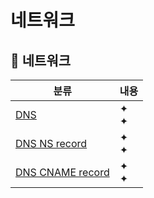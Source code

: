 # 네트워크

## 🛜 네트워크

| 분류                                                                                          | 내용      |
| --------------------------------------------------------------------------------------------- | --------- |
| [DNS](https://github.com/Pyotato/fe_study/blob/main/network/DNS/DNS.md)                       | ✦ <br/> ✦ |
| [DNS NS record](https://github.com/Pyotato/fe_study/blob/main/network/DNS/NS_record.md)       | ✦ <br/> ✦ |
| [DNS CNAME record](https://github.com/Pyotato/fe_study/blob/main/network/DNS/CNAME_record.md) | ✦ <br/> ✦ |

